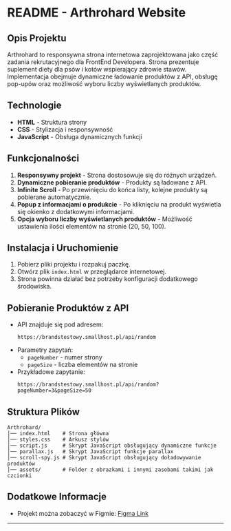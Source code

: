 # README - Arthrohard Website

## Opis Projektu
Arthrohard to responsywna strona internetowa zaprojektowana jako część zadania rekrutacyjnego dla FrontEnd Developera. Strona prezentuje suplement diety dla psów i kotów wspierający zdrowie stawów. Implementacja obejmuje dynamiczne ładowanie produktów z API, obsługę pop-upów oraz możliwość wyboru liczby wyświetlanych produktów.

## Technologie
- **HTML** - Struktura strony
- **CSS** - Stylizacja i responsywność
- **JavaScript** - Obsługa dynamicznych funkcji

## Funkcjonalności
1. **Responsywny projekt** - Strona dostosowuje się do różnych urządzeń.
2. **Dynamiczne pobieranie produktów** - Produkty są ładowane z API.
3. **Infinite Scroll** - Po przewinięciu do końca listy, kolejne produkty są pobierane automatycznie.
4. **Popup z informacjami o produkcie** - Po kliknięciu na produkt wyświetla się okienko z dodatkowymi informacjami.
5. **Opcja wyboru liczby wyświetlanych produktów** - Możliwość ustawienia ilości elementów na stronie (20, 50, 100).

## Instalacja i Uruchomienie
1. Pobierz pliki projektu i rozpakuj paczkę.
2. Otwórz plik `index.html` w przeglądarce internetowej.
3. Strona powinna działać bez potrzeby konfiguracji dodatkowego środowiska.

## Pobieranie Produktów z API
- API znajduje się pod adresem:
  ```
  https://brandstestowy.smallhost.pl/api/random
  ```
- Parametry zapytań:
  - `pageNumber` - numer strony
  - `pageSize` - liczba elementów na stronie
- Przykładowe zapytanie:
  ```
  https://brandstestowy.smallhost.pl/api/random?pageNumber=3&pageSize=50
  ```

## Struktura Plików
```
Arthrohard/
│── index.html    # Strona główna
│── styles.css    # Arkusz stylów
│── script.js     # Skrypt JavaScript obsługujący dynamiczne funkcje
│── parallax.js   # Skrypt JavaScript funkcje parallax
│── scroll-spy.js # Skrypt JavaScript obsługujący doładowywanie produktów
│── assets/       # Folder z obrazkami i innymi zasobami takimi jak czcionki
```

## Dodatkowe Informacje
- Projekt można zobaczyć w Figmie: [Figma Link](https://www.figma.com/file/ZR8RRI5bqfYu6H4uRr0BPI/Arthrohard-TEST?type=design&node-id=0-1&mode=design)

---
